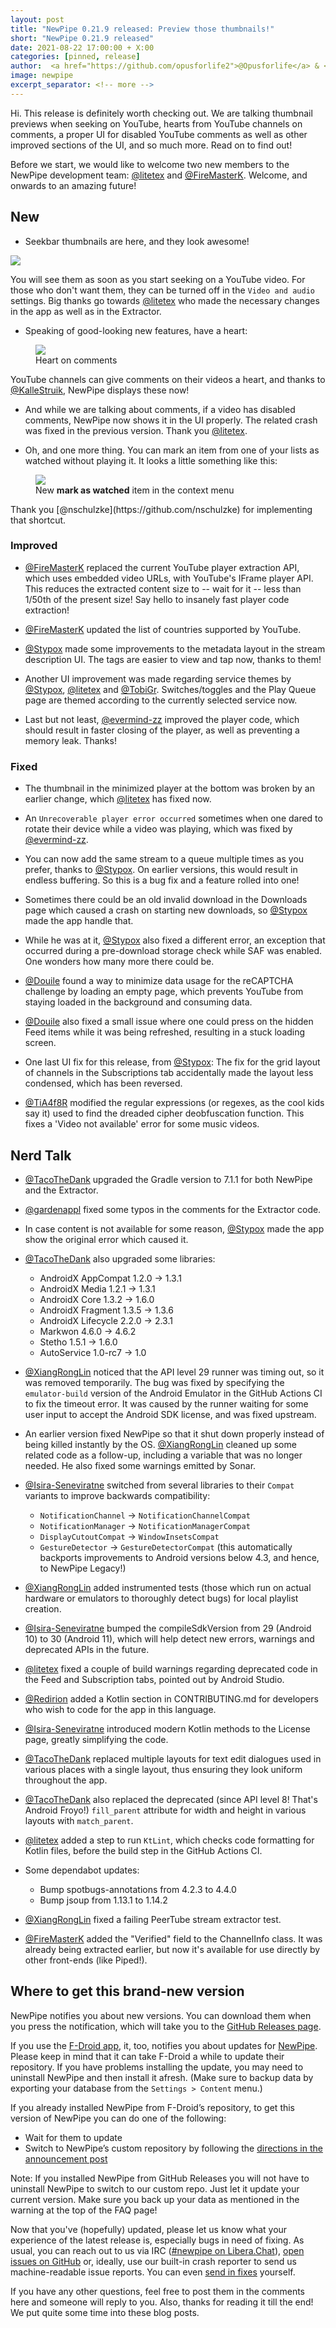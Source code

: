 ```yaml
---
layout: post
title: "NewPipe 0.21.9 released: Preview those thumbnails!"
short: "NewPipe 0.21.9 released"
date: 2021-08-22 17:00:00 + X:00
categories: [pinned, release]
author:  <a href="https://github.com/opusforlife2">@Opusforlife</a> & <a href="https://github.com/poolitzer">@Poolitzer</a>
image: newpipe
excerpt_separator: <!-- more -->
---
```


Hi. This release is definitely worth checking out. We are talking thumbnail previews when seeking on YouTube, hearts from YouTube channels on comments, a proper UI for disabled YouTube comments as well as other improved sections of the UI, and so much more. Read on to find out!
<!-- more -->

Before we start, we would like to welcome two new members to the NewPipe development team: [@litetex](https://github.com/litetex) and [@FireMasterK](https://github.com/FireMasterK). Welcome, and onwards to an amazing future!

## New

- Seekbar thumbnails are here, and they look awesome!

<img class="no-flow vertical img-responsive" src="{{ site.baseurl }}/img/screenshots/seek_thumbnail.png"/>

You will see them as soon as you start seeking on a YouTube video. For those who don't want them, they can be turned off in the `Video and audio` settings. Big thanks go towards [@litetex](https://github.com/litetex) who made the necessary changes in the app as well as in the Extractor.

- Speaking of good-looking new features, have a heart:


<figure class="center small">
    <img src="{{ site.baseurl }}/img/screenshots/comment_with_heart.png" class="img-responsive">
    <figcaption class="text-center">Heart on comments</figcaption>
</figure>

YouTube channels can give comments on their videos a heart, and thanks to [@KalleStruik](https://github.com/KalleStruik), NewPipe displays these now!

- And while we are talking about comments, if a video has disabled comments, NewPipe now shows it in the UI properly. The related crash was fixed in the previous version. Thank you [@litetex](https://github.com/litetex).

- Oh, and one more thing. You can mark an item from one of your lists as watched without playing it. It looks a little something like this:

<figure class="center small">
    <img src="{{ site.baseurl }}/img/screenshots/mark_played_list.png" class="img-responsive">
    <figcaption class="text-center">New <b>mark as watched</b> item in the context menu</figcaption>
</figure>
Thank you [@nschulzke](https://github.com/nschulzke) for implementing that shortcut.

### Improved

- [@FireMasterK](https://github.com/FireMasterK) replaced the current YouTube player extraction API, which uses embedded video URLs, with YouTube's IFrame player API. This reduces the extracted content size to -- wait for it -- less than 1/50th of the present size! Say hello to insanely fast player code extraction!

- [@FireMasterK](https://github.com/FireMasterK) updated the list of countries supported by YouTube.

- [@Stypox](https://github.com/Stypox) made some improvements to the metadata layout in the stream description UI. The tags are easier to view and tap now, thanks to them!

- Another UI improvement was made regarding service themes by [@Stypox](https://github.com/Stypox), [@litetex](https://github.com/litetex) and [@TobiGr](https://github.com/TobiGr). Switches/toggles and the Play Queue page are themed according to the currently selected service now.

- Last but not least, [@evermind-zz](https://github.com/evermind-zz) improved the player code, which should result in faster closing of the player, as well as preventing a memory leak. Thanks!

### Fixed

- The thumbnail in the minimized player at the bottom was broken by an earlier change, which [@litetex](https://github.com/litetex) has fixed now.

- An `Unrecoverable player error occurred` sometimes when one dared to rotate their device while a video was playing, which was fixed by [@evermind-zz](https://github.com/evermind-zz).

- You can now add the same stream to a queue multiple times as you prefer, thanks to [@Stypox](https://github.com/Stypox). On earlier versions, this would result in endless buffering. So this is a bug fix and a feature rolled into one!

- Sometimes there could be an old invalid download in the Downloads page which caused a crash on starting new downloads, so [@Stypox](https://github.com/Stypox) made the app handle that.

- While he was at it, [@Stypox](https://github.com/Stypox) also fixed a different error, an exception that occurred during a pre-download storage check while SAF was enabled. One wonders how many more there could be.

- [@Douile](https://github.com/Douile) found a way to minimize data usage for the reCAPTCHA challenge by loading an empty page, which prevents YouTube from staying loaded in the background and consuming data.

- [@Douile](https://github.com/Douile) also fixed a small issue where one could press on the hidden Feed items while it was being refreshed, resulting in a stuck loading screen.

- One last UI fix for this release, from [@Stypox](https://github.com/Stypox): The fix for the grid layout of channels in the Subscriptions tab accidentally made the layout less condensed, which has been reversed.

- [@TiA4f8R](https://github.com/TiA4f8R) modified the regular expressions (or regexes, as the cool kids say it) used to find the dreaded cipher deobfuscation function. This fixes a 'Video not available' error for some music videos.

## Nerd Talk

- [@TacoTheDank](https://github.com/TacoTheDank) upgraded the Gradle version to 7.1.1 for both NewPipe and the Extractor.

- [@gardenappl](https://github.com/gardenappl) fixed some typos in the comments for the Extractor code.

- In case content is not available for some reason, [@Stypox](https://github.com/Stypox) made the app show the original error which caused it.

- [@TacoTheDank](https://github.com/TacoTheDank) also upgraded some libraries:
  
  - AndroidX AppCompat 1.2.0 -> 1.3.1
  - AndroidX Media 1.2.1 -> 1.3.1
  - AndroidX Core 1.3.2 -> 1.6.0 
  - AndroidX Fragment 1.3.5 -> 1.3.6 
  - AndroidX Lifecycle 2.2.0 -> 2.3.1
  - Markwon 4.6.0 -> 4.6.2
  - Stetho 1.5.1 -> 1.6.0
  - AutoService 1.0-rc7 -> 1.0

- [@XiangRongLin](https://github.com/XiangRongLin) noticed that the API level 29 runner was timing out, so it was removed temporarily. The bug was fixed by specifying the `emulator-build` version of the Android Emulator in the GitHub Actions CI to fix the timeout error. It was caused by the runner waiting for some user input to accept the Android SDK license, and was fixed upstream.

- An earlier version fixed NewPipe so that it shut down properly instead of being killed instantly by the OS. [@XiangRongLin](https://github.com/XiangRongLin) cleaned up some related code as a follow-up, including a variable that was no longer needed. He also fixed some warnings emitted by Sonar.

- [@Isira-Seneviratne](https://github.com/Isira-Seneviratne) switched from several libraries to their `Compat` variants to improve backwards compatibility:

  - `NotificationChannel` -> `NotificationChannelCompat`
  - `NotificationManager` -> `NotificationManagerCompat`
  - `DisplayCutoutCompat` -> `WindowInsetsCompat`
  - `GestureDetector` -> `GestureDetectorCompat` (this automatically backports improvements to Android versions below 4.3, and hence, to NewPipe Legacy!)

- [@XiangRongLin](https://github.com/XiangRongLin) added instrumented tests (those which run on actual hardware or emulators to thoroughly detect bugs) for local playlist creation.

- [@Isira-Seneviratne](https://github.com/Isira-Seneviratne) bumped the compileSdkVersion from 29 (Android 10) to 30 (Android 11), which will help detect new errors, warnings and deprecated APIs in the future.

- [@litetex](https://github.com/litetex) fixed a couple of build warnings regarding deprecated code in the Feed and Subscription tabs, pointed out by Android Studio.

- [@Redirion](https://github.com/Redirion) added a Kotlin section in CONTRIBUTING.md for developers who wish to code for the app in this language.

- [@Isira-Seneviratne](https://github.com/Isira-Seneviratne) introduced modern Kotlin methods to the License page, greatly simplifying the code.

- [@TacoTheDank](https://github.com/TacoTheDank) replaced multiple layouts for text edit dialogues used in various places with a single layout, thus ensuring they look uniform throughout the app.

- [@TacoTheDank](https://github.com/TacoTheDank) also replaced the deprecated (since API level 8! That's Android Froyo!) `fill_parent` attribute for width and height in various layouts with `match_parent`.

- [@litetex](https://github.com/litetex) added a step to run `KtLint`, which checks code formatting for Kotlin files, before the build step in the GitHub Actions CI.

- Some dependabot updates:
  - Bump spotbugs-annotations from 4.2.3 to 4.4.0
  - Bump jsoup from 1.13.1 to 1.14.2

- [@XiangRongLin](https://github.com/XiangRongLin) fixed a failing PeerTube stream extractor test.

- [@FireMasterK](https://github.com/FireMasterK) added the "Verified" field to the ChannelInfo class. It was already being extracted earlier, but now it's available for use directly by other front-ends (like Piped!).

## Where to get this brand-new version

NewPipe notifies you about new versions. You can download them when you press the notification, which will take you to the [GitHub Releases page](https://github.com/TeamNewPipe/NewPipe/releases).

If you use the [F-Droid app](https://f-droid.org/), it, too, notifies you about updates for [NewPipe](https://f-droid.org/packages/org.schabi.newpipe/).
Please keep in mind that it can take F-Droid a while to update their repository. If you have problems installing the update, you may need to uninstall NewPipe and then install it afresh. (Make sure to backup data by exporting your database from the `Settings > Content` menu.)

If you already installed NewPipe from F-Droid’s repository, to get this version of NewPipe you can do one of the following:

* Wait for them to update
* Switch to NewPipe’s custom repository by following the [directions in the announcement post](https://newpipe.net/blog/announcement/f-droid/pinned/f-droid-repo/)

Note: If you installed NewPipe from GitHub Releases you will not have to uninstall NewPipe to switch to our custom repo. Just let it update your current version.
Make sure you back up your data as mentioned in the warning at the top of the FAQ page!

Now that you've (hopefully) updated, please let us know what your experience of the latest release is, especially bugs in need of fixing. As usual, you can reach out to us via IRC ([#newpipe on Libera.Chat](https://web.libera.chat/#newpipe)), [open issues on GitHub](https://github.com/TeamNewPipe/NewPipe/issues/new) or, ideally, use our built-in crash reporter to send us machine-readable issue reports. You can even [send in fixes](https://github.com/TeamNewPipe/NewPipe/blob/dev/.github/CONTRIBUTING.md#bug-fixing) yourself.

If you have any other questions, feel free to post them in the comments here and someone will reply to you. Also, thanks for reading it till the end! We put quite some time into these blog posts.
